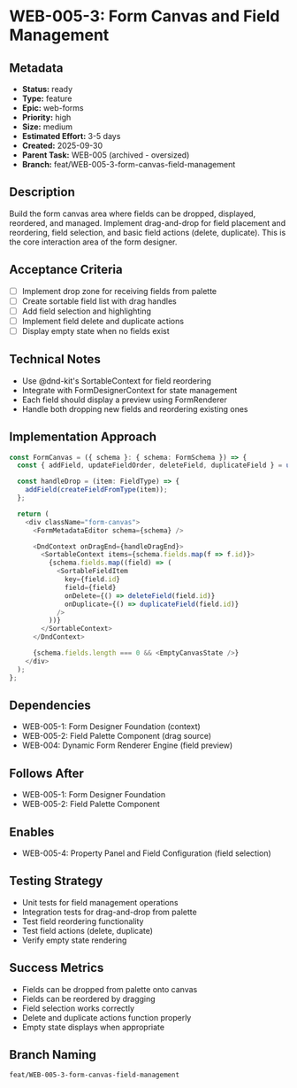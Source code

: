 # WEB-005-3: Form Canvas and Field Management

## Metadata
- **Status:** ready
- **Type:** feature
- **Epic:** web-forms
- **Priority:** high
- **Size:** medium
- **Estimated Effort:** 3-5 days
- **Created:** 2025-09-30
- **Parent Task:** WEB-005 (archived - oversized)
- **Branch:** feat/WEB-005-3-form-canvas-field-management

## Description
Build the form canvas area where fields can be dropped, displayed, reordered, and managed. Implement drag-and-drop for field placement and reordering, field selection, and basic field actions (delete, duplicate). This is the core interaction area of the form designer.

## Acceptance Criteria
- [ ] Implement drop zone for receiving fields from palette
- [ ] Create sortable field list with drag handles
- [ ] Add field selection and highlighting
- [ ] Implement field delete and duplicate actions
- [ ] Display empty state when no fields exist

## Technical Notes
- Use @dnd-kit's SortableContext for field reordering
- Integrate with FormDesignerContext for state management
- Each field should display a preview using FormRenderer
- Handle both dropping new fields and reordering existing ones

## Implementation Approach
```typescript
const FormCanvas = ({ schema }: { schema: FormSchema }) => {
  const { addField, updateFieldOrder, deleteField, duplicateField } = useFormDesigner();

  const handleDrop = (item: FieldType) => {
    addField(createFieldFromType(item));
  };

  return (
    <div className="form-canvas">
      <FormMetadataEditor schema={schema} />

      <DndContext onDragEnd={handleDragEnd}>
        <SortableContext items={schema.fields.map(f => f.id)}>
          {schema.fields.map((field) => (
            <SortableFieldItem
              key={field.id}
              field={field}
              onDelete={() => deleteField(field.id)}
              onDuplicate={() => duplicateField(field.id)}
            />
          ))}
        </SortableContext>
      </DndContext>

      {schema.fields.length === 0 && <EmptyCanvasState />}
    </div>
  );
};
```

## Dependencies
- WEB-005-1: Form Designer Foundation (context)
- WEB-005-2: Field Palette Component (drag source)
- WEB-004: Dynamic Form Renderer Engine (field preview)

## Follows After
- WEB-005-1: Form Designer Foundation
- WEB-005-2: Field Palette Component

## Enables
- WEB-005-4: Property Panel and Field Configuration (field selection)

## Testing Strategy
- Unit tests for field management operations
- Integration tests for drag-and-drop from palette
- Test field reordering functionality
- Test field actions (delete, duplicate)
- Verify empty state rendering

## Success Metrics
- Fields can be dropped from palette onto canvas
- Fields can be reordered by dragging
- Field selection works correctly
- Delete and duplicate actions function properly
- Empty state displays when appropriate

## Branch Naming
`feat/WEB-005-3-form-canvas-field-management`